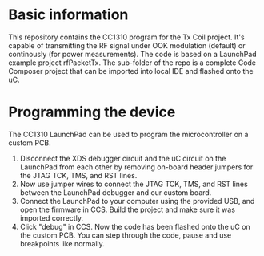 # Basic information
This repository contains the CC1310 program for the Tx Coil project. It's capable of transmitting the RF signal under OOK modulation (default) or continously (for power measurements).
The code is based on a LaunchPad example project rfPacketTx. The sub-folder of the repo is a complete Code Composer project that can be imported into local IDE and flashed onto the uC.
# Programming the device
The CC1310 LaunchPad can be used to program the microcontroller on a custom PCB. 
1. Disconnect the XDS debugger circuit and the uC circuit on the LaunchPad from each other by removing on-board header jumpers for the JTAG TCK, TMS, and RST lines.
2. Now use jumper wires to connect the JTAG TCK, TMS, and RST lines between the LaunchPad debugger and our custom board.
3. Connect the LaunchPad to your computer using the provided USB, and open the firmware in CCS. Build the project and make sure it was imported correctly.
4. Click "debug" in CCS. Now the code has been flashed onto the uC on the custom PCB. You can step through the code, pause and use breakpoints like normally.

